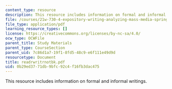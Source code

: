 ```yaml
---
content_type: resource
description: This resource includes information on formal and informal writings.
file: /courses/21w-730-4-expository-writing-analyzing-mass-media-spring-2001/0b29ed3771db9bfc92c4f16fb3dac475_readrwritrnotbk.pdf
file_type: application/pdf
learning_resource_types: []
license: https://creativecommons.org/licenses/by-nc-sa/4.0/
ocw_type: OCWFile
parent_title: Study Materials
parent_type: CourseSection
parent_uid: 7c86d1a7-19f1-8fd5-48c9-e6f111e49d9d
resourcetype: Document
title: readrwritrnotbk.pdf
uid: 0b29ed37-71db-9bfc-92c4-f16fb3dac475
---
```

This resource includes information on formal and informal writings.